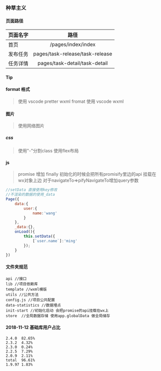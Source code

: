 ### 种草主义

#### 页面路径
| 页面名字 |             路径              |
| -------- | :---------------------------: |
| 首页     |      /pages/index/index       |
| 发布任务 | pages/task-release/task-release |
| 任务详情 | pages/task-detail/task-detail |
#### Tip

#### format 格式
> 使用 vscode pretter
> wxml fromat  使用 vscode wxml
#### 图片
> 使用网络图片
##### css 
> 使用"-"分割class
> 使用flex布局
#### js
> promise 增加 finally
> 初始化的时候会把所有promisify里边的api 挂载在 wx对象上边
> 对于navigateTo=>pifyNavigateTo增加query参数
``` javascript
//setData 直接使用key修改
//不渲染的数据的使用_data
Page({
    data:{
        user:{
            name:'wang'
        }
    },
    _data:{},
    onLoad(){
        this.setData({
            [`user.name`]:'ming'
        });
    }
})
```

#### 文件夹规范
```
api //接口
lib //项目依赖库
template //wxml模版
utils //公共方法
config.js //项目公共配置
data-statistics //数据埋点 
init-start //初始化启动 会把promise的api挂载在wx上
store  //全局数据存储 使用app.globalData 做全局储存
```

#### 2018-11-12 基础库用户占比

```
2.4.0  82.65%
2.3.2  4.32%
2.3.0  0.24%
2.2.5  7.29%
2.0.9  2.11%
total  96.61%
1.9.97 1.83%

```

